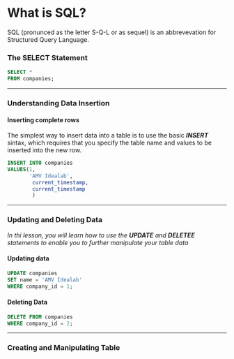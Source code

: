 # What is SQL? 
SQL (pronunced as the letter S-Q-L or as sequel) is an abbrevevation for Structured Query Language.

### The SELECT Statement

```sql
SELECT * 
FROM companies;
```
---
### Understanding Data Insertion
#### Inserting complete rows
The simplest way to insert data into a table is to use the basic ***INSERT*** sintax, which requires that you specify the table name and values to be inserted into the new row.
``` sql
INSERT INTO companies
VALUES(1,
       'AMV Idealab',
        current_timestamp,
        current_timestamp
        )
```
---
### Updating and Deleting Data
*In thi lesson, you will learn how to use the* ***UPDATE*** *and* ***DELETEE*** *statements to enable you to further manipulate your table data*

#### Updating data
``` sql
UPDATE companies
SET name = 'AMV Idealab'
WHERE company_id = 1;
```

#### Deleting Data
``` sql
DELETE FROM companies
WHERE company_id = 2;
```
---
### Creating and Manipulating Table
